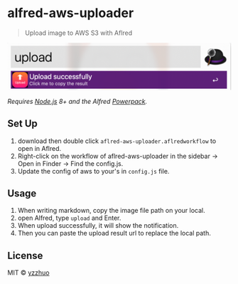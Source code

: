 # alfred-aws-uploader
> Upload image to AWS S3 with Aflred

![](./image/example.png)

*Requires [Node.js](https://nodejs.org) 8+ and the Alfred [Powerpack](https://www.alfredapp.com/powerpack/).*

## Set Up
1. download then double click `aflred-aws-uploader.aflredworkflow` to open in Aflred.
2. Right-click on the workflow of aflred-aws-uploader in the sidebar → Open in Finder → Find the config.js.
3. Update the config of aws to your's in `config.js` file.


## Usage
1. When writing markdown, copy the image file path on your local.
2. open Alfred, type `upload` and Enter.
3. When upload successfully, it will show the notification.
4. Then you can paste the upload result url to replace the local path.


## License

MIT © [yzzhuo](http://yzzhuo.github.io/)
